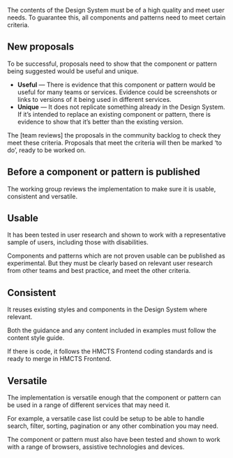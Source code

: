
The contents of the Design System must be of a high quality and meet user needs. To guarantee this, all components and patterns need to meet certain criteria.

## New proposals

To be successful, proposals need to show that the component or pattern being suggested would be useful and unique.

* **Useful** — There is evidence that this component or pattern would be useful for many teams or services. Evidence could be screenshots or links to versions of it being used in different services.
* **Unique** — It does not replicate something already in the Design System. If it’s intended to replace an existing component or pattern, there is evidence to show that it’s better than the existing version.

The [team reviews] the proposals in the community backlog to check they meet these criteria. Proposals that meet the criteria will then be marked ‘to do’, ready to be worked on.

## Before a component or pattern is published

The working group reviews the implementation to make sure it is usable, consistent and versatile.

## Usable

It has been tested in user research and shown to work with a representative sample of users, including those with disabilities.

Components and patterns which are not proven usable can be published as experimental. But they must be clearly based on relevant user research from other teams and best practice, and meet the other criteria.

## Consistent

It reuses existing styles and components in the Design System where relevant.

Both the guidance and any content included in examples must follow the content style guide.

If there is code, it follows the HMCTS Frontend coding standards and is ready to merge in HMCTS Frontend.

## Versatile

The implementation is versatile enough that the component or pattern can be used in a range of different services that may need it.

For example, a versatile case list could be setup to be able to handle search, filter, sorting, pagination or any other combination you may need.

The component or pattern must also have been tested and shown to work with a range of browsers, assistive technologies and devices.

